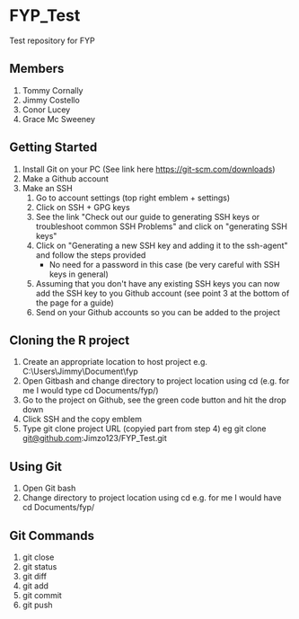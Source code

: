 # FYP_Test
Test repository for FYP

## Members
1. Tommy Cornally
2. Jimmy Costello
3. Conor Lucey
4. Grace Mc Sweeney

## Getting Started
1. Install Git on your PC 
 (See link here https://git-scm.com/downloads)
2. Make a Github account
3. Make an SSH
   1. Go to account settings (top right emblem + settings)
   2. Click on SSH + GPG keys
   3. See the link "Check out our guide to generating SSH keys or troubleshoot common SSH Problems" and click on "generating SSH keys" 
   4. Click on "Generating a new SSH key and adding it to the ssh-agent" and follow the steps provided
      * No need for a password in this case (be very careful with SSH keys in general)
   5. Assuming that you don't have any existing SSH keys you can now add the SSH key to you Github account (see point 3 at the bottom of the page for a guide)
   6. Send on your Github accounts so you can be added to the project
   
## Cloning the R project
1. Create an appropriate location to host project e.g. C:\Users\Jimmy\Document\fyp
2. Open Gitbash and change directory to project location using cd (e.g. for me I would type cd Documents/fyp/)
3. Go to the project on Github, see the green code button and hit the drop down
4. Click SSH and the copy emblem
5. Type git clone project URL (copyied part from step 4) eg git clone git@github.com:Jimzo123/FYP_Test.git

## Using Git
1. Open Git bash
2. Change directory to project location using cd e.g. for me I would have cd Documents/fyp/


## Git Commands

1. git close
2. git status
3. git diff
4. git add
5. git commit
6. git push

